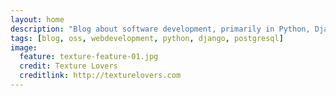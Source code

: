 ```yaml
---
layout: home
description: "Blog about software development, primarily in Python, Django and PostgreSQL."
tags: [blog, oss, webdevelopment, python, django, postgresql]
image:
  feature: texture-feature-01.jpg
  credit: Texture Lovers
  creditlink: http://texturelovers.com
---
```

